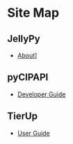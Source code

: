# Site Map

## JellyPy

* [About](readme.md)]

## pyCIPAPI

* [Developer Guide](pyCIPAPI/index.md)

## TierUp

* [User Guide](tierup/User-Guide.md)